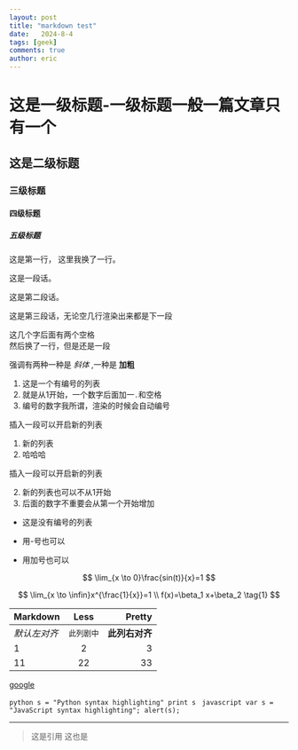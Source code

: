 ```yaml
---
layout: post
title: "markdown test"
date:   2024-8-4
tags: [geek]
comments: true
author: eric
---
```



# 这是一级标题-一级标题一般一篇文章只有一个
## 这是二级标题
### 三级标题
#### 四级标题
##### 五级标题
这是第一行，
这里我换了一行。

这是一段话。

这是第二段话。


这是第三段话，无论空几行渲染出来都是下一段

这几个字后面有两个空格  
然后换了一行，但是还是一段

强调有两种一种是 *斜体* ,一种是 **加粗**

1. 这是一个有编号的列表
2. 就是从1开始，一个数字后面加一`.`和空格
4. 编号的数字我所谓，渲染的时候会自动编号  

插入一段可以开启新的列表

1. 新的列表
6. 哈哈哈
   
插入一段可以开启新的列表

2. 新的列表也可以不从1开始
5. 后面的数字不重要会从第一个开始增加

* 这是没有编号的列表
- 用-号也可以
+ 用加号也可以

$$
\lim_{x \to 0}\frac{sin(t)}{x}=1
$$

$$
\lim_{x \to \infin}x^{\frac{1}{x}}=1
\\
f(x)=\beta_1 x+\beta_2
\tag{1}
$$

| Markdown     |    Less    |         Pretty |
| ------------ | :--------: | -------------: |
| *默认左对齐* | `此列剧中` | **此列右对齐** |
| 1            |     2      |              3 |
| 11           |     22     |             33 |

[google](https://www.google.com/)

`python
s = "Python syntax highlighting"
print s
`
`javascript
var s = "JavaScript syntax highlighting";
alert(s);
`

---
>这是引用
这也是




